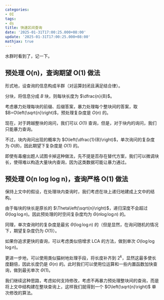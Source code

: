 ```yaml
---
categories:
- OI
tags:
- ds
title: 快速区间查询
date: '2025-01-31T17:00:25.000+08:00'
update: '2025-01-31T17:00:25.000+08:00'
mathjax: true
---
```


水群时看到了，记一下。

## 预处理 O(n)，查询期望 O(1) 做法

形式地，设查询的信息构成半群（对运算封闭且满足结合律）。

分块，将信息分成 $B$ 块，则每块长度为 $\dfrac{n}{B}$。

考虑暴力处理每块的前缀、后缀答案，暴力处理每个整块间的答案，取 $B=O\left(\sqrt{n}\right)$，预处理复杂度是 $O(n)$ 的。

现在，对于跨越整块的询问，我们可以 $O(1)$ 查询，但是，对于块内的询问，我们只能暴力查询。

不过，块内询问出现的概率为 $O\left(\dfrac{1}{B}\right)$，单次询问的复杂度为 $O(B)$，因此期望下复杂度是 $O(1)$ 的。

即使有毒瘤出题人试图卡掉这种做法，先不提是否存在替代方案，我们可以微调块长，使得难以构造大量块内查询，因为这类数据可能让暴力通过。

## 预处理 O(n log log n)，查询严格 O(1) 做法

保持上文中的假设，在处理块内查询时，我们考虑在块上递归地建成上文中的结构。

由于每块的块长是原长的 $\Theta\left(\sqrt{n}\right)$，递归深度不会超过 $\Theta(\log\log n)$。因此预处理的时空间复杂度均为 $\Theta(n\log \log n)$ 的。

同理，单次查询时的复杂度是最劣 $\Theta(\log\log n)$ 的（但是显然，在询问随机的情况下，期望复杂度仍为 $O(1)$）。

如果你追求更快的查询，可以考虑类似倍增求 LCA 的方法，做到单次 $O(\log\log\log n)$。

更进一步地，可以使用类似猫树地处理手段，将长度补齐到 $2^k$，显然这最多使长度翻倍，因此长度仍是 $\Theta(n)$ 的。此时我们可以使用位运算和一些内置函数加快查询，做到最劣单次 $\Theta(1)$。

我们继续这种思路，考虑如何支持修改，考虑不再暴力预处理整块间的查询，而是将上文中结构建在整块查询上，这样我们就得到一个 $O\left(\sqrt{n}\right)$ 单次修改的算法。
